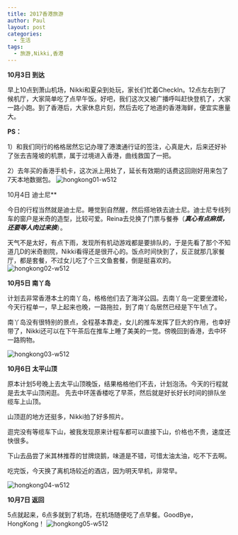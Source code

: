 ```yaml
---
title: 2017香港旅游
author: Paul
layout: post
categories:
  - 生活
tags:
  - 旅游,Nikki,香港
---
```


**10月3日 到达**

早上10点到萧山机场，Nikki和夏朵到处玩，家长们忙着CheckIn。12点左右到了候机厅，大家简单吃了点早午饭。好吧，我们这次又被广播呼叫赶快登机了，大家一路小跑。到了香港后，大家休息片刻，然后去吃了地道的香港海鲜，便宜实惠量大。

__PS：__

1）和我们同行的格格居然忘记办理了港澳通行证的签注，心真是大，后来还好补了张去吉隆坡的机票，属于过境进入香港，曲线救国了一把。

2）去年买的香港手机卡，这次派上用处了，延长有效期的话费这回刚好用来包了7天本地数据包。
![hongkong01-w512](http://img7.chztv.com/2017-1012/hongkong01.jpg)



10月4日 迪士尼**

今日的行程当然就是迪士尼。睡觉到自然醒，然后搭地铁去迪士尼。迪士尼专线列车的窗户是米奇的造型，比较可爱。Reina去兑换了门票与餐券（***真心有点麻烦，还要等人肉过来换***）。

天气不是太好，有点下雨，发现所有机动游戏都是要排队的，于是先看了那个不知道几D的米奇剧院，Nikki看得还是很开心的。饭点时间快到了，反正就那几家餐厅，都是套餐，不过女儿吃了个三文鱼套餐，倒是挺喜欢的。
![hongkong02-w512](http://img7.chztv.com/2017-1012/hongkong02.jpg)



**10月5日 南丫岛**

计划去非常香港本土的南丫岛，格格他们去了海洋公园。去南丫岛一定要坐渡轮，今天行程单一，早上起来也晚，一路拖拉，到了南丫岛居然已经是下午1点了。

南丫岛没有很特别的景点，全程基本靠走，女儿的推车发挥了巨大的作用，也幸好带了，Nikki还可以在下午茶后在推车上睡了美美的一觉。傍晚回到香港，去中环一路购物。

![hongkong03-w512](http://img7.chztv.com/2017-1012/hongkong03.jpg)



**10月6日 太平山顶**

原本计划5号晚上去太平山顶晚饭，结果格格他们不去，计划泡汤。今天的行程就是去太平山顶闲逛。
先去中环莲香楼吃了早茶，然后就是好长好长时间的排队坐缆车上山顶。

山顶逛的地方还挺多，Nikki拍了好多照片。

逛完没有等缆车下山，被我发现原来计程车都可以直接下山，价格也不贵，速度还快很多。

下山去品尝了米其林推荐的甘牌烧鹅，味道是不错，可惜太油太油，吃不下去啊。

吃完饭，今天换了离机场较近的酒店，因为明天早机，非常早。

![hongkong04-w512](http://img7.chztv.com/2017-1012/hongkong04.jpg)



**10月7日 返回**

5点就起来，6点多就到了机场，在机场随便吃了点早餐。GoodBye，HongKong！
![hongkong05-w512](http://img7.chztv.com/2017-1012/hongkong05.jpg)

